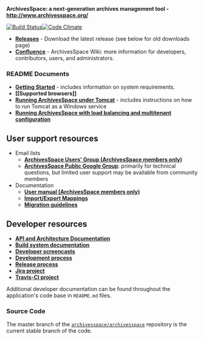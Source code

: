 **ArchivesSpace: a next-generation archives management tool - <http://www.archivesspace.org/>**

[![Build Status](http://54.187.182.145:8080/buildStatus/icon?job=ArchivesSpace)](http://54.187.182.145:8080/job/ArchivesSpace/)[![Code Climate](https://codeclimate.com/github/archivesspace/archivesspace.png)](https://codeclimate.com/github/archivesspace/archivesspace)

* **[Releases](https://github.com/archivesspace/archivesspace/releases)** - Download the latest release (see below for old downloads page)
* **[Confluence](https://archivesspace.atlassian.net/wiki)** - ArchivesSpace Wiki: more information for developers, contributors, users, and administrators.

### README Documents

* **[Getting Started](https://github.com/archivesspace/archivesspace/#getting-started)** - includes information on system requirements.
* **[[Supported browsers]]**
* **[Running ArchivesSpace under Tomcat](https://github.com/archivesspace/archivesspace/blob/master/README_TOMCAT.md)** - includes instructions on how to run Tomcat as a Windows service
* **[Running ArchivesSpace with load balancing and multitenant configuration](https://github.com/archivesspace/archivesspace/tree/master/clustering#readme)**

## User support resources
* Email lists
    * **[ArchivesSpace Users' Group (ArchivesSpace members only)](http://lyralists.lyrasis.org/mailman/listinfo/archivesspace_users_group)** 
    * **[ArchivesSpace Public Google Group](http://groups.google.com/group/archivesspace)**: primarily for technical questions, but limited user support may be available from community members
* Documentation
    * **[User manual (ArchivesSpace members only)](https://docs.archivesspace.org)**
    * **[Import/Export Mappings](http://www.archivesspace.org/importexport)**
    * **[Migration guidelines](http://archivesspace.org/migrations)**

## Developer resources
* **[API and Architecture Documentation](http://archivesspace.github.com/archivesspace/doc/)**
* **[Build system documentation](https://github.com/hudmol/archivesspace/blob/master/build/README.md)**
* **[Developer screencasts](http://www.youtube.com/playlist?list=PLJFitFaE9AY_DDlhl3Kq_vFeX27F1yt6I)**
* **[Development process](https://archivesspace.atlassian.net/wiki/display/ADC/Development)**
* **[Release process](https://archivesspace.atlassian.net/wiki/display/ADC/Releases+and+Sprints)** 
* **[Jira project](https://archivesspace.atlassian.net/secure/Dashboard.jspa?selectPageId=10202)**
* **[Travis-CI project](http://travis-ci.org/archivesspace/archivesspace)**

Additional developer documentation can be found throughout the application's code base in `README.md` files.

### Source Code
The master branch of the [`archivesspace/archivesspace`](https://github.com/archivesspace/archivesspace) repository is the current stable branch of the code.

